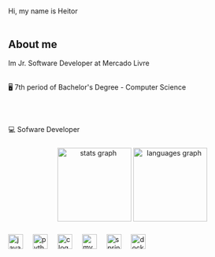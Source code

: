 #

Hi, my name is Heitor
<br><br>




<h2>About me</h2>

Im  Jr. Software Developer at  Mercado Livre
<br><br>

🖥️ 7th period of Bachelor's Degree - Computer Science

<br><br>

💻 Sofware Developer

###

<div align="center">
<img src="https://github-readme-stats.vercel.app/api?username=lucenaheitor&hide_title=false&hide_rank=false&show_icons=true&include_all_commits=true&count_private=true&disable_animations=false&theme=dracula&locale=pt-br&hide_border=false" height="150" alt="stats graph" />
<img src="https://github-readme-stats.vercel.app/api/top-langs?username=lucenaheitor&hide=javascript,typescript,html,css&layout=compact&card_width=320&langs_count=6&theme=dracula&hide_border=false" height="150" alt="languages graph" />

</div>

###

###

<div align="left"> <img src="https://cdn.jsdelivr.net/gh/devicons/devicon/icons/java/java-original.svg" height="30" alt="java logo" /> <img width="12" /> <img src="https://cdn.jsdelivr.net/gh/devicons/devicon/icons/python/python-original.svg" height="30" alt="python logo" /> <img width="12" /> <img src="https://cdn.jsdelivr.net/gh/devicons/devicon/icons/c/c-original.svg" height="30" alt="c logo" /> <img width="12" /> <img src="https://cdn.jsdelivr.net/gh/devicons/devicon/icons/mysql/mysql-original.svg" height="30" alt="mysql logo" /> <img width="12" /> <img src="https://cdn.jsdelivr.net/gh/devicons/devicon/icons/spring/spring-original.svg" height="30" alt="springboot logo" /> <img width="12" /> <img src="https://cdn.jsdelivr.net/gh/devicons/devicon/icons/docker/docker-original.svg" height="30" alt="docker logo" /> </div>

###

<br clear="both">

###

